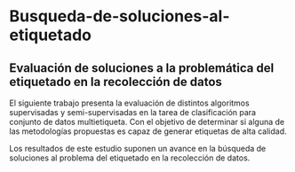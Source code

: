 # Busqueda-de-soluciones-al-etiquetado
## Evaluación de soluciones a la problemática del etiquetado en la recolección de datos


El siguiente trabajo presenta la evaluación de distintos algoritmos supervisadas y semi-supervisadas en la tarea de clasificación para conjunto de datos multietiqueta. Con el objetivo de determinar si alguna de las metodologías propuestas es capaz de generar etiquetas de alta calidad. 

Los resultados de este estudio suponen un avance en la búsqueda de soluciones al problema del etiquetado en la recolección de datos.

